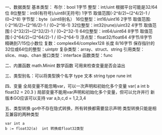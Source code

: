 一、数据类型
    基本类型：
        布尔：bool 1字节
        整型：int/uint 根据平台可能是32/64位
        8位整型：int8(有符号)/uint8(无符号) 1字节  取值范围(-2^8/2)~(2^4/2)-1 / (0~2^8)
        字节型：byte（uint8别名）
        16位整型：int16/uint16             2字节  取值范围:(-2^16/2)~(2^16/2)-1 / (0~2^16-1)
        32位整型：int32(rune)/uint32       4字节  取值范围:(-2^32/2)~(2^32/2)-1 / (0~2^32-1)
        64位整型：int64/uint64             8字节  取值范围:(-2^64/2)~(2^64/2)-1 / (0~2^64-1)
        浮点型：float32/float64       4字节/8字节  精确到7/15位小数位
        复数：complex64/complex128    长度 8/16字节
        保存指针的32位或64位的整型：uintptr
        复杂类型：array、struct、string
        引用类型：slice、map、chan
        接口类型：interface
        函数类型：func

二、内置函数
    math.Minint 数学函数 可用来检查变量是否会溢出


三、类型别名：可以将类型换个名字
    type 文本 string
    type rune int


四、变量
    全局变量不能忽略var，可以一次声明和初始化多个变量
    var(
        a int
        b float32 = 20.3
    )
    局部变量不能用var声明和初始化多个变量，但可以允许并行  新版本GO应该可以支持
    var a,b,c,d = 1,2,3,4


五、类型转换
    go中不存在隐式转换，所有转换都需要显示声明
    类型转换只能是相互兼容的两种类型

    var int a
    b := float32(a)  int 转换成float32类型
